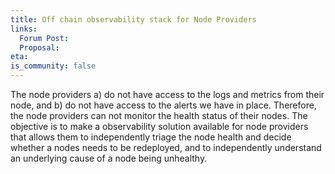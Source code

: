 ```yaml
---
title: Off chain observability stack for Node Providers
links:
  Forum Post:
  Proposal:
eta:
is_community: false
---
```


The node providers a) do not have access to the logs and metrics from their node, and b) do not have access to the alerts we have in place. Therefore, the node providers can not monitor the health status of their nodes. The objective is to make a observability solution available for node providers that allows them to independently triage the node health and decide whether a nodes needs to be redeployed, and to independently understand an underlying cause of a node being unhealthy.
